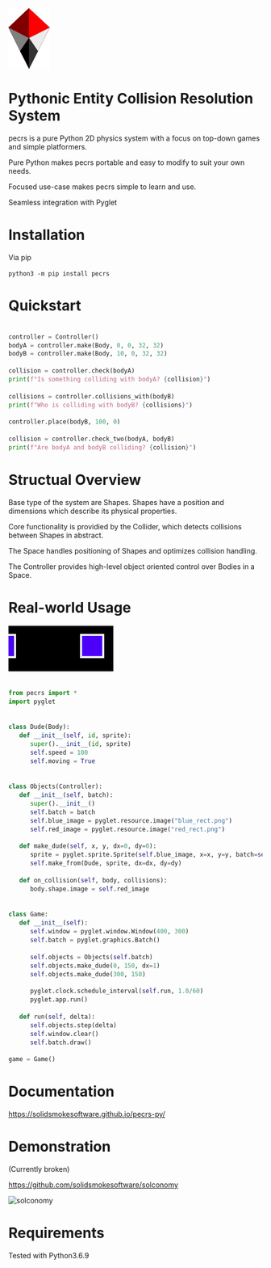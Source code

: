 ![logo](https://raw.githubusercontent.com/solidsmokesoftware/pecrs-py/master/logo.png)

# Pythonic Entity Collision Resolution System

pecrs is a pure Python 2D physics system with a focus on top-down games and simple platformers. 

Pure Python makes pecrs portable and easy to modify to suit your own needs.

Focused use-case makes pecrs simple to learn and use.

Seamless integration with Pyglet

# Installation

Via pip

`python3 -m pip install pecrs`

# Quickstart
```python

controller = Controller()
bodyA = controller.make(Body, 0, 0, 32, 32)
bodyB = controller.make(Body, 10, 0, 32, 32)

collision = controller.check(bodyA)
print(f"Is something colliding with bodyA? {collision}")

collisions = controller.collisions_with(bodyB)
print(f"Who is colliding with bodyB? {collisions}")

controller.place(bodyB, 100, 0)

collision = controller.check_two(bodyA, bodyB)
print(f"Are bodyA and bodyB colliding? {collision}")
```

# Structual Overview

Base type of the system are Shapes. Shapes have a position and dimensions which describe its physical properties.

Core functionality is providied by the Collider, which detects collisions between Shapes in abstract.

The Space handles positioning of Shapes and optimizes collision handling.

The Controller provides high-level object oriented control over Bodies in a Space.

# Real-world Usage

![demo](https://raw.githubusercontent.com/solidsmokesoftware/pecrs-py/master/pyglet_demo.gif)

```python

from pecrs import *
import pyglet


class Dude(Body):
   def __init__(self, id, sprite):
      super().__init__(id, sprite)
      self.speed = 100
      self.moving = True


class Objects(Controller):
   def __init__(self, batch):
      super().__init__()
      self.batch = batch
      self.blue_image = pyglet.resource.image("blue_rect.png")
      self.red_image = pyglet.resource.image("red_rect.png")

   def make_dude(self, x, y, dx=0, dy=0):
      sprite = pyglet.sprite.Sprite(self.blue_image, x=x, y=y, batch=self.batch)
      self.make_from(Dude, sprite, dx=dx, dy=dy)

   def on_collision(self, body, collisions):
      body.shape.image = self.red_image
      

class Game:
   def __init__(self):
      self.window = pyglet.window.Window(400, 300)
      self.batch = pyglet.graphics.Batch()

      self.objects = Objects(self.batch)
      self.objects.make_dude(0, 150, dx=1)
      self.objects.make_dude(300, 150)

      pyglet.clock.schedule_interval(self.run, 1.0/60)
      pyglet.app.run()

   def run(self, delta):
      self.objects.step(delta)
      self.window.clear()
      self.batch.draw()

game = Game()
```

# Documentation

https://solidsmokesoftware.github.io/pecrs-py/

# Demonstration

(Currently broken)

https://github.com/solidsmokesoftware/solconomy

![solconomy](https://camo.githubusercontent.com/de20b3b2014d20a8746f7346e777e323586d5a35/68747470733a2f2f692e696d6775722e636f6d2f566277677664372e706e67)

# Requirements

Tested with Python3.6.9
